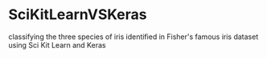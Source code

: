 # SciKitLearnVSKeras
classifying the three species of iris identified in Fisher's famous iris dataset using Sci Kit Learn and Keras
